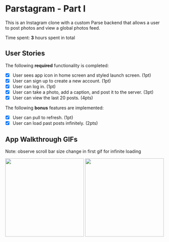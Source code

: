 # Parstagram - Part I

This is an Instagram clone with a custom Parse backend that allows a user to post photos and view a global photos feed.

Time spent: **3** hours spent in total

## User Stories

The following **required** functionality is completed:

- [x] User sees app icon in home screen and styled launch screen. (1pt)
- [x] User can sign up to create a new account. (1pt)
- [x] User can log in. (1pt)
- [x] User can take a photo, add a caption, and post it to the server. (3pt)
- [x] User can view the last 20 posts. (4pts)

The following **bonus** features are implemented:

- [x] User can pull to refresh. (1pt)
- [x] User can load past posts infinitely. (2pts)

## App Walkthrough GIFs

Note: observe scroll bar size change in first gif for infinite loading

<p float="left">
 <img src="http://g.recordit.co/ezX0TAxyaT.gif" width="250" />
 <img src="http://g.recordit.co/xuEh0aRu4r.gif" width="250" />
</p>
